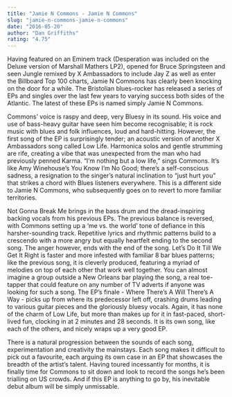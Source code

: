 ```yaml
---
title: "Jamie N Commons - Jamie N Commons"
slug: "jamie-n-commons-jamie-n-commons"
date: "2016-05-20"
author: "Dan Griffiths"
rating: "4.75"
---
```


Having featured on an Eminem track (Desperation was included on the Deluxe version of Marshall Mathers LP2), opened for Bruce Springsteen and seen Jungle remixed by X Ambassadors to include Jay Z as well as enter the Billboard Top 100 charts, Jamie N Commons has clearly been knocking on the door for a while. The Bristolian blues-rocker has released a series of EPs and singles over the last few years to varying success both sides of the Atlantic. The latest of these EPs is named simply Jamie N Commons.

Commons’ voice is raspy and deep, very Bluesy in its sound. His voice and use of bass-heavy guitar have seen him become recognisable; it is rock music with blues and folk influences, loud and hard-hitting. However, the first song of the EP is surprisingly tender; an acoustic version of another X Ambassadors song called Low Life. Harmonica solos and gentle strumming are rife, creating a vibe that was unexpected from the man who had previously penned Karma. “I’m nothing but a low life,” sings Commons. It’s like Amy Winehouse’s You Know I’m No Good; there’s a self-conscious sadness, a resignation to the singer’s natural inclination to “just hurt you” that strikes a chord with Blues listeners everywhere. This is a different side to Jamie N Commons, who subsequently goes on to revert to more familiar territories.

Not Gonna Break Me brings in the bass drum and the dread-inspiring backing vocals from his previous EPs. The previous balance is reversed, with Commons setting up a ‘me vs. the world’ tone of defiance in this harsher-sounding track. Repetitive lyrics and rhythmic patterns build to a crescendo with a more angry but equally heartfelt ending to the second song. The anger however, ends with the end of the song. Let’s Do It Till We Get It Right is faster and more infested with familiar 8 bar blues patterns; like the previous song, it is cleverly produced, featuring a myriad of melodies on top of each other that work well together. You can almost imagine a group outside a New Orleans bar playing the song, a real toe-tapper that could feature on any number of TV adverts if anyone was looking for such a song. The EP’s finale - Where There’s A Will There’s A Way - picks up from where its predecessor left off, crashing drums leading to various guitar pieces and the gloriously bluesy vocals. Again, it has none of the charm of Low Life, but more than makes up for it in fast-paced, short-lived fun, clocking in at 2 minutes and 28 seconds. It is its own song, like each of the others, and nicely wraps up a very good EP.

There is a natural progression between the sounds of each song, experimentation and creativity the mainstays. Each song makes it difficult to pick out a favourite, each arguing its own case in an EP that showcases the breadth of the artist’s talent. Having toured incessantly for months, it is finally time for Commons to sit down and look to record the songs he’s been trialling on US crowds. And if this EP is anything to go by, his inevitable debut album will be simply unmissable.
